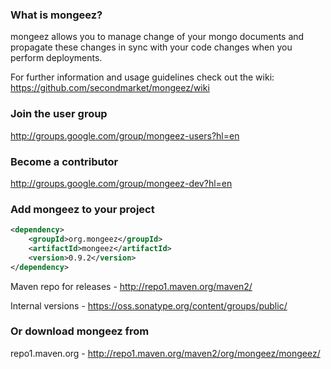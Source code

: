 ### What is mongeez?

mongeez allows you to manage change of your mongo documents and propagate these changes in sync with your code changes when you perform deployments.

For further information and usage guidelines check out the wiki:
https://github.com/secondmarket/mongeez/wiki

###  Join the user group
http://groups.google.com/group/mongeez-users?hl=en

### Become a contributor
http://groups.google.com/group/mongeez-dev?hl=en


### Add mongeez to your project
```xml
<dependency>
    <groupId>org.mongeez</groupId>
	<artifactId>mongeez</artifactId>
	<version>0.9.2</version>
</dependency>
```

Maven repo for releases - http://repo1.maven.org/maven2/

Internal versions - https://oss.sonatype.org/content/groups/public/


### Or download mongeez from
repo1.maven.org - http://repo1.maven.org/maven2/org/mongeez/mongeez/